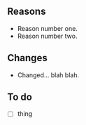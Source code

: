 ## Reasons
* Reason number one.
* Reason number two.

## Changes
* Changed... blah blah.

## To do
- [ ] thing
